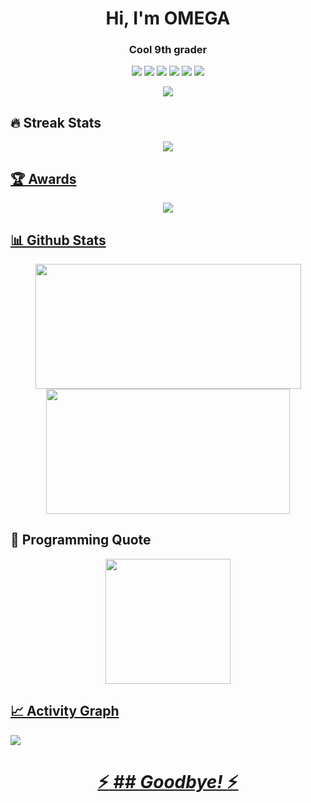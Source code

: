 <!--introduction-->
<h1 align="center">
  Hi, I'm OMEGA
</h1>

<!--tagline-->
<h3 align="center">
  Cool 9th grader
</h3>

<!--badges-->
<p align="center">
  <img src="https://img.shields.io/github/stars/om3ga6400?color=yellow&label=User%20Stars&logo=github&logoColor=yellow&style=fflat-square">
  <img src="https://komarev.com/ghpvc/?username=om3ga6400">
  <img src="https://img.shields.io/github/commit-activity/m/om3ga6400/om3ga6400">
  <img src="https://img.shields.io/github/followers/om3ga6400?color=4C1&logo=github&style=fflat-square">
  <img src="https://img.shields.io/github/last-commit/om3ga6400/om3ga6400?label=Profile%20update&style=fflat-square">
  <img src="https://dcbadge.vercel.app/api/shield/1232072032590758069?style=flat">
</p>

<!--typing-->
<p align="center">
<img src="https://readme-typing-svg.herokuapp.com?font=Fira+Code&pause=1000&color=00F700&center=true&vCenter=true&width=600&lines=Hi+%F0%9F%91%8B%2C+im+OMEGA!;I+mainly+use+HTML%2C+JavaScript+and+C%2B%2B.+%F0%9F%96%A5;I+am+completely+self-taught.+%F0%9F%93%9A;I+have+three+years+of+coding+experience.+%E2%8F%B0;Please+follow+me+if+you+enjoy+my+work.+%F0%9F%99%8F;Thanks+for+visiting+my+profile!+%F0%9F%99%8C"></p>

<!--streak stats title-->
## ️‍🔥 Streak Stats

<!--github readme streak stats-->
<div align="center"><a href="https://github.com/denvercoder1/github-readme-streak-stats">
  <img src="https://streak-stats.demolab.com?user=om3ga6400&theme=github-dark-blue&hide_border=true"></div>

<!--awards title-->
## 🏆 Awards

<!--github profile trophy-->
<div align="center">
  <a href="https://github.com/ryo-ma/github-profile-trophy">
    <img src="https://github-profile-trophy.vercel.app/?username=OM3GA6400&theme=darkhub&no-frame=true&row=1&margin-w=0&column=8">
  </div>

<!--github stats title-->
## 📊 Github Stats

<!--github readme stats-->
<div align="center">
<a href="https://github.com/om3ga6400/github-readme-stats">
  <img height=200 align="center" src="https://github-readme-stats-om3ga6400.vercel.app/api?username=om3ga6400&layout=compact&show_icons=true&include_all_commits=true&count_private=true&hide_border=true&theme=github_dark" height="192px" width="425px"/>
</a>
<a href="https://github.com/om3ga6400/github-readme-stats">
  <img height=200 align="center" src="https://github-readme-stats-om3ga6400.vercel.app/api/top-langs/?username=OM3GA6400&langs_count=10&layout=compact&theme=github_dark&hide_border=true" height="192px" width="390px"/>
</a>
</div>

<!--programming quote title-->
## 📜 Programming Quote

<!--programming quote-->
<div align="center">
  <a href="https://github.com/piyushsuthar/github-readme-quotes">
    <img src="https://quotes-github-readme.vercel.app/api?type=horizontal&theme=dark" height="200">
</div>

<!--activity graph title-->
## 📈 Activity Graph

<!--activity graph-->
<a href="https://github.com/ashutosh00710/github-readme-activity-graph">
<img src="https://github-readme-activity-graph.vercel.app/graph?username=OM3GA6400&theme=github-dark&hide_border=true">

<!--bye-->
<h1 align='center'>⚡️<I>
## Goodbye!
</i>⚡️</h1>

<!--
**OM3GA6400/om3ga6400** is a ✨ _special_ ✨ repository because its `README.md` (this file) appears on your GitHub profile.

Here are some ideas to get you started:

- 🔭 I’m currently working on ...
- 🌱 I’m currently learning ...
- 👯 I’m looking to collaborate on ...
- 🤔 I’m looking for help with ...
- 💬 Ask me about ...
- 📫 How to reach me: ...
- 😄 Pronouns: ...
- ⚡ Fun fact: ...
-->
